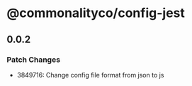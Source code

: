 # @commonalityco/config-jest

## 0.0.2

### Patch Changes

- 3849716: Change config file format from json to js
